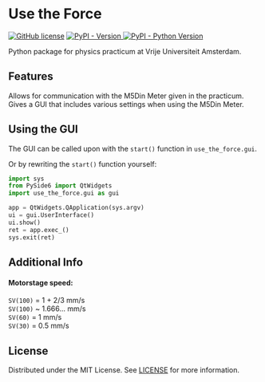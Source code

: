 ﻿# Use the Force
[![GitHub license](https://img.shields.io/github/license/NatuurkundePracticumAmsterdam/Use-the-Force
)](LICENSE)
[![PyPI - Version](https://img.shields.io/pypi/v/use_the_force)
](https://pypi.org/project/use_the_force/)
[![PyPI - Python Version](https://img.shields.io/pypi/pyversions/use_the_force)](https://pypi.org/project/use_the_force/)


Python package for physics practicum at Vrije Universiteit Amsterdam.

## Features
Allows for communication with the M5Din Meter given in the practicum.
Gives a GUI that includes various settings when using the M5Din Meter.

## Using the GUI
The GUI can be called upon with the `start()` function in `use_the_force.gui`. 

Or by rewriting the `start()` function yourself:
```py
import sys
from PySide6 import QtWidgets
import use_the_force.gui as gui

app = QtWidgets.QApplication(sys.argv)
ui = gui.UserInterface()
ui.show()
ret = app.exec_()
sys.exit(ret)
```

## Additional Info
#### Motorstage speed:
`SV(100)` = 1 + 2/3 mm/s\
`SV(100)` ~ 1.666... mm/s\
`SV(60)` = 1 mm/s\
`SV(30)` = 0.5 mm/s

## License
Distributed under the MIT License. See [LICENSE](LICENSE) for more information.
